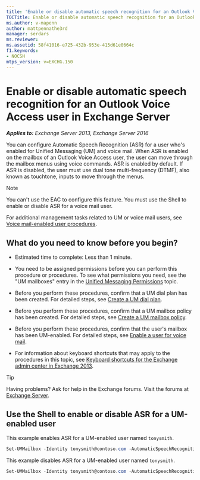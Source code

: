 ```yaml
---
title: 'Enable or disable automatic speech recognition for an Outlook Voice Access user: Exchange 2013 Help'
TOCTitle: Enable or disable automatic speech recognition for an Outlook Voice Access user
ms.author: v-mapenn
author: mattpennathe3rd
manager: serdars
ms.reviewer:
ms.assetid: 58f41016-e725-432b-953e-415d61e0664c
f1.keywords:
- NOCSH
mtps_version: v=EXCHG.150
---
```


# Enable or disable automatic speech recognition for an Outlook Voice Access user in Exchange Server

_**Applies to:** Exchange Server 2013, Exchange Server 2016_

You can configure Automatic Speech Recognition (ASR) for a user who's enabled for Unified Messaging (UM) and voice mail. When ASR is enabled on the mailbox of an Outlook Voice Access user, the user can move through the mailbox menus using voice commands. ASR is enabled by default. If ASR is disabled, the user must use dual tone multi-frequency (DTMF), also known as touchtone, inputs to move through the menus.

> [!NOTE]
> You can't use the EAC to configure this feature. You must use the Shell to enable or disable ASR for a voice mail user.

For additional management tasks related to UM or voice mail users, see [Voice mail-enabled user procedures](voice-mail-enabled-user-procedures-exchange-2013-help.md).

## What do you need to know before you begin?

- Estimated time to complete: Less than 1 minute.

- You need to be assigned permissions before you can perform this procedure or procedures. To see what permissions you need, see the "UM mailboxes" entry in the [Unified Messaging Permissions](https://technet.microsoft.com/library/d326c3bc-8f33-434a-bf02-a83cc26a5498.aspx) topic.

- Before you perform these procedures, confirm that a UM dial plan has been created. For detailed steps, see [Create a UM dial plan](create-um-dial-plan-exchange-2013-help.md).

- Before you perform these procedures, confirm that a UM mailbox policy has been created. For detailed steps, see [Create a UM mailbox policy](create-um-mailbox-policy-exchange-2013-help.md).

- Before you perform these procedures, confirm that the user's mailbox has been UM-enabled. For detailed steps, see [Enable a user for voice mail](enable-a-user-for-voice-mail-exchange-2013-help.md).

- For information about keyboard shortcuts that may apply to the procedures in this topic, see [Keyboard shortcuts for the Exchange admin center in Exchange 2013](keyboard-shortcuts-in-the-exchange-admin-center-2013-help.md).

> [!TIP]
> Having problems? Ask for help in the Exchange forums. Visit the forums at [Exchange Server](https://go.microsoft.com/fwlink/p/?linkId=60612).

## Use the Shell to enable or disable ASR for a UM-enabled user

This example enables ASR for a UM-enabled user named `tonysmith`.

```powershell
Set-UMMailbox -Identity tonysmith@contoso.com -AutomaticSpeechRecognitionEnabled $true
```

This example disables ASR for a UM-enabled user named `tonysmith`.

```powershell
Set-UMMailbox -Identity tonysmith@contoso.com -AutomaticSpeechRecognitionEnabled $false
```
